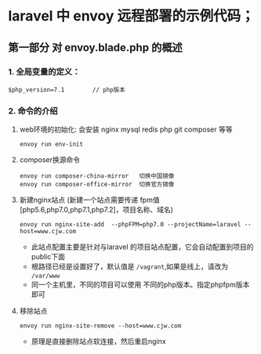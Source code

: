 # laravel 中 envoy 远程部署的示例代码；

## 第一部分 对 envoy.blade.php 的概述
### 1. 全局变量的定义：
```$xslt
$php_version=7.1        // php版本
```
### 2. 命令的介绍
1. web环境的初始化: 会安装 nginx mysql redis php  git composer 等等
    ```$xslt
    envoy run env-init 
    ```
2. composer换源命令
    ```$xslt
    envoy run composer-china-mirror   切换中国镜像
    envoy run composer-office-mirror  切换官方镜像
    ```
3. 新建nginx站点 (新建一个站点需要传递 fpm值 [php5.6,php7.0,php7.1,php7.2]，项目名称、域名)
    ```$xslt    
    envoy run nginx-site-add  --phpFPM=php7.0 --projectName=laravel --host=www.cjw.com
    ```
    * 此站点配置主要是针对与laravel 的项目站点配置，它会自动配置到项目的public下面
    * 根路径已经是设置好了，默认值是 `/vagrant`,如果是线上，请改为 `/var/www`
    * 同一个主机里，不同的项目可以使用 不同的php版本。指定phpfpm版本即可
    
4. 移除站点
    ```$xslt
    envoy run nginx-site-remove --host=www.cjw.com
    ```
    * 原理是直接删除站点软连接，然后重启nginx